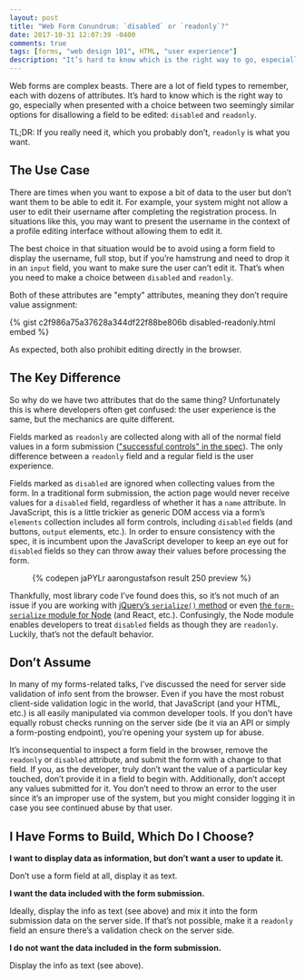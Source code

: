 ```yaml
---
layout: post
title: "Web Form Conundrum: `disabled` or `readonly`?"
date: 2017-10-31 12:07:39 -0400
comments: true
tags: [forms, "web design 101", HTML, "user experience"]
description: "It’s hard to know which is the right way to go, especially when presented with a choice between two seemingly similar options for disallowing a field to be edited."
---
```


Web forms are complex beasts. There are a lot of field types to remember, each with dozens of attributes. It’s hard to know which is the right way to go, especially when presented with a choice between two seemingly similar options for disallowing a field to be edited: `disabled` and `readonly`.

TL;DR: If you really need it, which you probably don’t, `readonly` is what you want.

<!-- more -->

## The Use Case

There are times when you want to expose a bit of data to the user but don’t want them to be able to edit it. For example, your system might not allow a user to edit their username after completing the registration process. In situations like this, you may want to present the username in the context of a profile editing interface without allowing them to edit it.

The best choice in that situation would be to avoid using a form field to display the username, full stop, but if you’re hamstrung and need to drop it in an `input` field, you want to make sure the user can’t edit it. That’s when you need to make a choice between `disabled` and `readonly`.

Both of these attributes are "empty" attributes, meaning they don’t require value assignment:

{% gist c2f986a75a37628a344df22f88be806b disabled-readonly.html embed %}

As expected, both also prohibit editing directly in the browser. 

## The Key Difference

So why do we have two attributes that do the same thing? Unfortunately this is where developers often get confused: the user experience is the same, but the mechanics are quite different.

Fields marked as `readonly` are collected along with all of the normal field values in a form submission (["successful controls" in the spec](https://www.w3.org/TR/html401/interact/forms.html#h-17.13.2)). The only difference between a `readonly` field and a regular field is the user experience.

Fields marked as `disabled` are ignored when collecting values from the form. In a traditional form submission, the action page would never receive values for a `disabled` field, regardless of whether it has a `name` attribute. In JavaScript, this is a little trickier as generic DOM access via a form’s `elements` collection includes all form controls, including `disabled` fields (and buttons, `output` elements, etc.). In order to ensure consistency with the spec, it is incumbent upon the JavaScript developer to keep an eye out for `disabled` fields so they can throw away their values before processing the form. 


<figure id="fig-2017-10-31-01" class="media-container">
{% codepen jaPYLr aarongustafson result 250 preview %}
</figure>

Thankfully, most library code I’ve found does this, so it’s not much of an issue if you are working with [jQuery’s `serialize()` method](https://api.jquery.com/serialize/) or even [the `form-serialize` module for Node](https://www.npmjs.com/package/form-serialize) (and React, etc.). Confusingly, the Node module enables developers to treat `disabled` fields as though they are `readonly`. Luckily, that’s not the default behavior.

## Don’t Assume

In many of my forms-related talks, I’ve discussed the need for server side validation of info sent from the browser. Even if you have the most robust client-side validation logic in the world, that JavaScript (and your HTML, etc.) is all easily manipulated via common developer tools. If you don’t have equally robust checks running on the server side (be it via an API or simply a form-posting endpoint), you’re opening your system up for abuse.

It’s inconsequential to inspect a form field in the browser, remove the `readonly` or `disabled` attribute, and submit the form with a change to that field. If you, as the developer, truly don’t want the value of a particular key touched, don’t provide it in a field to begin with. Additionally, don’t accept any values submitted for it. You don’t need to throw an error to the user since it’s an improper use of the system, but you might consider logging it in case you see continued abuse by that user.

## I Have Forms to Build, Which Do I Choose?

**I want to display data as information, but don’t want a user to update it.**

Don’t use a form field at all, display it as text.

**I want the data included with the form submission.**

Ideally, display the info as text (see above) and mix it into the form submission data on the server side. If that’s not possible, make it a `readonly` field an ensure there’s a validation check on the server side.

**I do not want the data included in the form submission.**

Display the info as text (see above).